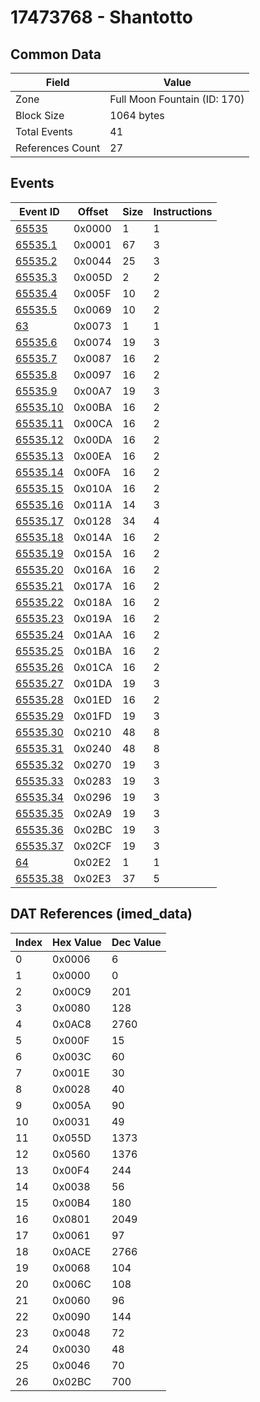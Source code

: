 # 17473768 - Shantotto

## Common Data

| Field            | Value                        |
|------------------|------------------------------|
| Zone             | Full Moon Fountain (ID: 170) |
| Block Size       | 1064 bytes                   |
| Total Events     | 41                           |
| References Count | 27                           |

## Events

| Event ID                  | Offset   |   Size |   Instructions |
|---------------------------|----------|--------|----------------|
| [65535](./65535.md)       | 0x0000   |      1 |              1 |
| [65535.1](./65535.1.md)   | 0x0001   |     67 |              3 |
| [65535.2](./65535.2.md)   | 0x0044   |     25 |              3 |
| [65535.3](./65535.3.md)   | 0x005D   |      2 |              2 |
| [65535.4](./65535.4.md)   | 0x005F   |     10 |              2 |
| [65535.5](./65535.5.md)   | 0x0069   |     10 |              2 |
| [63](./63.md)             | 0x0073   |      1 |              1 |
| [65535.6](./65535.6.md)   | 0x0074   |     19 |              3 |
| [65535.7](./65535.7.md)   | 0x0087   |     16 |              2 |
| [65535.8](./65535.8.md)   | 0x0097   |     16 |              2 |
| [65535.9](./65535.9.md)   | 0x00A7   |     19 |              3 |
| [65535.10](./65535.10.md) | 0x00BA   |     16 |              2 |
| [65535.11](./65535.11.md) | 0x00CA   |     16 |              2 |
| [65535.12](./65535.12.md) | 0x00DA   |     16 |              2 |
| [65535.13](./65535.13.md) | 0x00EA   |     16 |              2 |
| [65535.14](./65535.14.md) | 0x00FA   |     16 |              2 |
| [65535.15](./65535.15.md) | 0x010A   |     16 |              2 |
| [65535.16](./65535.16.md) | 0x011A   |     14 |              3 |
| [65535.17](./65535.17.md) | 0x0128   |     34 |              4 |
| [65535.18](./65535.18.md) | 0x014A   |     16 |              2 |
| [65535.19](./65535.19.md) | 0x015A   |     16 |              2 |
| [65535.20](./65535.20.md) | 0x016A   |     16 |              2 |
| [65535.21](./65535.21.md) | 0x017A   |     16 |              2 |
| [65535.22](./65535.22.md) | 0x018A   |     16 |              2 |
| [65535.23](./65535.23.md) | 0x019A   |     16 |              2 |
| [65535.24](./65535.24.md) | 0x01AA   |     16 |              2 |
| [65535.25](./65535.25.md) | 0x01BA   |     16 |              2 |
| [65535.26](./65535.26.md) | 0x01CA   |     16 |              2 |
| [65535.27](./65535.27.md) | 0x01DA   |     19 |              3 |
| [65535.28](./65535.28.md) | 0x01ED   |     16 |              2 |
| [65535.29](./65535.29.md) | 0x01FD   |     19 |              3 |
| [65535.30](./65535.30.md) | 0x0210   |     48 |              8 |
| [65535.31](./65535.31.md) | 0x0240   |     48 |              8 |
| [65535.32](./65535.32.md) | 0x0270   |     19 |              3 |
| [65535.33](./65535.33.md) | 0x0283   |     19 |              3 |
| [65535.34](./65535.34.md) | 0x0296   |     19 |              3 |
| [65535.35](./65535.35.md) | 0x02A9   |     19 |              3 |
| [65535.36](./65535.36.md) | 0x02BC   |     19 |              3 |
| [65535.37](./65535.37.md) | 0x02CF   |     19 |              3 |
| [64](./64.md)             | 0x02E2   |      1 |              1 |
| [65535.38](./65535.38.md) | 0x02E3   |     37 |              5 |

## DAT References (imed_data)

|   Index | Hex Value   |   Dec Value |
|---------|-------------|-------------|
|       0 | 0x0006      |           6 |
|       1 | 0x0000      |           0 |
|       2 | 0x00C9      |         201 |
|       3 | 0x0080      |         128 |
|       4 | 0x0AC8      |        2760 |
|       5 | 0x000F      |          15 |
|       6 | 0x003C      |          60 |
|       7 | 0x001E      |          30 |
|       8 | 0x0028      |          40 |
|       9 | 0x005A      |          90 |
|      10 | 0x0031      |          49 |
|      11 | 0x055D      |        1373 |
|      12 | 0x0560      |        1376 |
|      13 | 0x00F4      |         244 |
|      14 | 0x0038      |          56 |
|      15 | 0x00B4      |         180 |
|      16 | 0x0801      |        2049 |
|      17 | 0x0061      |          97 |
|      18 | 0x0ACE      |        2766 |
|      19 | 0x0068      |         104 |
|      20 | 0x006C      |         108 |
|      21 | 0x0060      |          96 |
|      22 | 0x0090      |         144 |
|      23 | 0x0048      |          72 |
|      24 | 0x0030      |          48 |
|      25 | 0x0046      |          70 |
|      26 | 0x02BC      |         700 |
